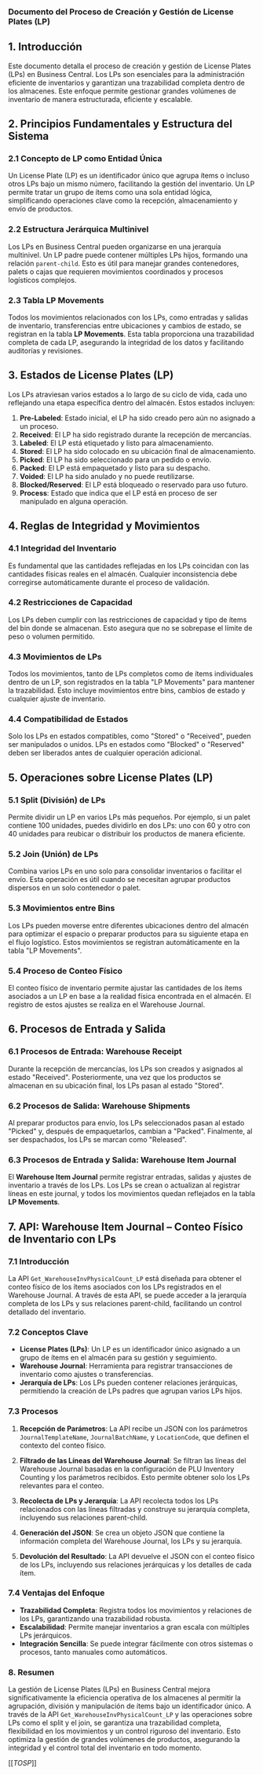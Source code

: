 ### **Documento del Proceso de Creación y Gestión de License Plates (LP)**

## **1. Introducción**

Este documento detalla el proceso de creación y gestión de License Plates (LPs) en Business Central. Los LPs son esenciales para la administración eficiente de inventarios y garantizan una trazabilidad completa dentro de los almacenes. Este enfoque permite gestionar grandes volúmenes de inventario de manera estructurada, eficiente y escalable.

## **2. Principios Fundamentales y Estructura del Sistema**

### **2.1 Concepto de LP como Entidad Única**
Un License Plate (LP) es un identificador único que agrupa ítems o incluso otros LPs bajo un mismo número, facilitando la gestión del inventario. Un LP permite tratar un grupo de ítems como una sola entidad lógica, simplificando operaciones clave como la recepción, almacenamiento y envío de productos.

### **2.2 Estructura Jerárquica Multinivel**
Los LPs en Business Central pueden organizarse en una jerarquía multinivel. Un LP padre puede contener múltiples LPs hijos, formando una relación `parent-child`. Esto es útil para manejar grandes contenedores, palets o cajas que requieren movimientos coordinados y procesos logísticos complejos.

### **2.3 Tabla LP Movements**
Todos los movimientos relacionados con los LPs, como entradas y salidas de inventario, transferencias entre ubicaciones y cambios de estado, se registran en la tabla **LP Movements**. Esta tabla proporciona una trazabilidad completa de cada LP, asegurando la integridad de los datos y facilitando auditorías y revisiones.

## **3. Estados de License Plates (LP)**

Los LPs atraviesan varios estados a lo largo de su ciclo de vida, cada uno reflejando una etapa específica dentro del almacén. Estos estados incluyen:

1. **Pre-Labeled**: Estado inicial, el LP ha sido creado pero aún no asignado a un proceso.
2. **Received**: El LP ha sido registrado durante la recepción de mercancías.
3. **Labeled**: El LP está etiquetado y listo para almacenamiento.
4. **Stored**: El LP ha sido colocado en su ubicación final de almacenamiento.
5. **Picked**: El LP ha sido seleccionado para un pedido o envío.
6. **Packed**: El LP está empaquetado y listo para su despacho.
7. **Voided**: El LP ha sido anulado y no puede reutilizarse.
8. **Blocked/Reserved**: El LP está bloqueado o reservado para uso futuro.
9. **Process**: Estado que indica que el LP está en proceso de ser manipulado en alguna operación.

## **4. Reglas de Integridad y Movimientos**

### **4.1 Integridad del Inventario**
Es fundamental que las cantidades reflejadas en los LPs coincidan con las cantidades físicas reales en el almacén. Cualquier inconsistencia debe corregirse automáticamente durante el proceso de validación.

### **4.2 Restricciones de Capacidad**
Los LPs deben cumplir con las restricciones de capacidad y tipo de ítems del bin donde se almacenan. Esto asegura que no se sobrepase el límite de peso o volumen permitido.

### **4.3 Movimientos de LPs**
Todos los movimientos, tanto de LPs completos como de ítems individuales dentro de un LP, son registrados en la tabla "LP Movements" para mantener la trazabilidad. Esto incluye movimientos entre bins, cambios de estado y cualquier ajuste de inventario.

### **4.4 Compatibilidad de Estados**
Solo los LPs en estados compatibles, como "Stored" o "Received", pueden ser manipulados o unidos. LPs en estados como "Blocked" o "Reserved" deben ser liberados antes de cualquier operación adicional.

## **5. Operaciones sobre License Plates (LP)**

### **5.1 Split (División) de LPs**
Permite dividir un LP en varios LPs más pequeños. Por ejemplo, si un palet contiene 100 unidades, puedes dividirlo en dos LPs: uno con 60 y otro con 40 unidades para reubicar o distribuir los productos de manera eficiente.

### **5.2 Join (Unión) de LPs**
Combina varios LPs en uno solo para consolidar inventarios o facilitar el envío. Esta operación es útil cuando se necesitan agrupar productos dispersos en un solo contenedor o palet.

### **5.3 Movimientos entre Bins**
Los LPs pueden moverse entre diferentes ubicaciones dentro del almacén para optimizar el espacio o preparar productos para su siguiente etapa en el flujo logístico. Estos movimientos se registran automáticamente en la tabla "LP Movements".

### **5.4 Proceso de Conteo Físico**
El conteo físico de inventario permite ajustar las cantidades de los ítems asociados a un LP en base a la realidad física encontrada en el almacén. El registro de estos ajustes se realiza en el Warehouse Journal.

## **6. Procesos de Entrada y Salida**

### **6.1 Procesos de Entrada: Warehouse Receipt**
Durante la recepción de mercancías, los LPs son creados y asignados al estado "Received". Posteriormente, una vez que los productos se almacenan en su ubicación final, los LPs pasan al estado "Stored".

### **6.2 Procesos de Salida: Warehouse Shipments**
Al preparar productos para envío, los LPs seleccionados pasan al estado "Picked" y, después de empaquetarlos, cambian a "Packed". Finalmente, al ser despachados, los LPs se marcan como "Released".

### **6.3 Procesos de Entrada y Salida: Warehouse Item Journal**
El **Warehouse Item Journal** permite registrar entradas, salidas y ajustes de inventario a través de los LPs. Los LPs se crean o actualizan al registrar líneas en este journal, y todos los movimientos quedan reflejados en la tabla **LP Movements**.

## **7. API: Warehouse Item Journal – Conteo Físico de Inventario con LPs**

### **7.1 Introducción**
La API `Get_WarehouseInvPhysicalCount_LP` está diseñada para obtener el conteo físico de los ítems asociados con los LPs registrados en el Warehouse Journal. A través de esta API, se puede acceder a la jerarquía completa de los LPs y sus relaciones parent-child, facilitando un control detallado del inventario.

### **7.2 Conceptos Clave**

- **License Plates (LPs)**: Un LP es un identificador único asignado a un grupo de ítems en el almacén para su gestión y seguimiento.
- **Warehouse Journal**: Herramienta para registrar transacciones de inventario como ajustes o transferencias.
- **Jerarquía de LPs**: Los LPs pueden contener relaciones jerárquicas, permitiendo la creación de LPs padres que agrupan varios LPs hijos.

### **7.3 Procesos**

1. **Recepción de Parámetros**: La API recibe un JSON con los parámetros `JournalTemplateName`, `JournalBatchName`, y `LocationCode`, que definen el contexto del conteo físico.
   
2. **Filtrado de las Líneas del Warehouse Journal**: Se filtran las líneas del Warehouse Journal basadas en la configuración de PLU Inventory Counting y los parámetros recibidos. Esto permite obtener solo los LPs relevantes para el conteo.

3. **Recolecta de LPs y Jerarquía**: La API recolecta todos los LPs relacionados con las líneas filtradas y construye su jerarquía completa, incluyendo sus relaciones parent-child.

4. **Generación del JSON**: Se crea un objeto JSON que contiene la información completa del Warehouse Journal, los LPs y su jerarquía.

5. **Devolución del Resultado**: La API devuelve el JSON con el conteo físico de los LPs, incluyendo sus relaciones jerárquicas y los detalles de cada ítem.

### **7.4 Ventajas del Enfoque**

- **Trazabilidad Completa**: Registra todos los movimientos y relaciones de los LPs, garantizando una trazabilidad robusta.
- **Escalabilidad**: Permite manejar inventarios a gran escala con múltiples LPs jerárquicos.
- **Integración Sencilla**: Se puede integrar fácilmente con otros sistemas o procesos, tanto manuales como automáticos.

### **8. Resumen**

La gestión de License Plates (LPs) en Business Central mejora significativamente la eficiencia operativa de los almacenes al permitir la agrupación, división y manipulación de ítems bajo un identificador único. A través de la API `Get_WarehouseInvPhysicalCount_LP` y las operaciones sobre LPs como el split y el join, se garantiza una trazabilidad completa, flexibilidad en los movimientos y un control riguroso del inventario. Esto optimiza la gestión de grandes volúmenes de productos, asegurando la integridad y el control total del inventario en todo momento.

[[_TOSP_]]